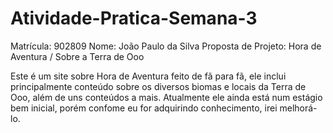 ﻿# Atividade-Pratica-Semana-3

Matrícula: 902809
Nome: João Paulo da Silva
Proposta de Projeto: Hora de Aventura / Sobre a Terra de Ooo

Este é um site sobre Hora de Aventura feito de fã para fã, ele inclui principalmente conteúdo sobre os diversos biomas e locais da Terra de Ooo, além de uns conteúdos a mais. 
Atualmente ele ainda está num estágio bem inicial, porém confome eu for adquirindo conhecimento, irei melhorá-lo.


